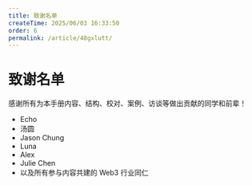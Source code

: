 ```yaml
---
title: 致谢名单
createTime: 2025/06/03 16:33:50
order: 6
permalink: /article/48gxlutt/
---
```

# 致谢名单

感谢所有为本手册内容、结构、校对、案例、访谈等做出贡献的同学和前辈！

- Echo
- 汤圆
- Jason Chung
- Luna
- Alex
- Julie Chen
- 以及所有参与内容共建的 Web3 行业同仁 